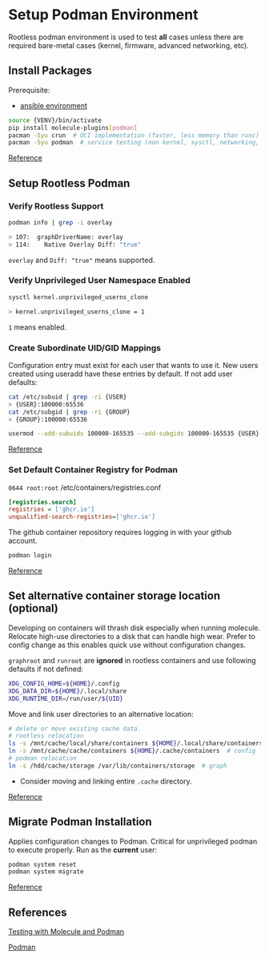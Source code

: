 # Setup Podman Environment
Rootless podman environment is used to test **all** cases unless there are
required bare-metal cases (kernel, firmware, advanced networking, etc).

## Install Packages
Prerequisite:
* [ansible environment](ansible.md)

``` bash
source {VENV}/bin/activate
pip install molecule-plugins[podman]
pacman -Syu crun  # OCI implementation (faster, less memory than runc)
pacman -Syu podman  # service testing (non kernel, sysctl, networking, etc)
```
[Reference](https://github.com/ansible-community/molecule-podman)

## Setup Rootless Podman

### Verify Rootless Support
``` bash
podman info | grep -i overlay

> 107:  graphDriverName: overlay
> 114:    Native Overlay Diff: "true"
```
`overlay` and `Diff: "true"` means supported.

### Verify Unprivileged User Namespace Enabled
``` bash
sysctl kernel.unprivileged_userns_clone

> kernel.unprivileged_userns_clone = 1
```
`1` means enabled.

### Create Subordinate UID/GID Mappings
Configuration entry must exist for each user that wants to use it. New users
created using useradd have these entries by default. If not add user defaults:

``` bash
cat /etc/subuid | grep -ri {USER}
> {USER}:100000:65536
cat /etc/subgid | grep -ri {GROUP}
> {GROUP}:100000:65536
```

``` bash
usermod --add-subuids 100000-165535 --add-subgids 100000-165535 {USER}
```

[Reference](https://github.com/systemd/systemd/issues/21952)

### Set Default Container Registry for Podman
`0644 root:root` /etc/containers/registries.conf
``` ini
[registries.search]
registries = ['ghcr.io']
unqualified-search-registries=['ghcr.io']
```

The github container repository requires logging in with your github account.
``` bash
podman login
```

[Reference](https://halukkarakaya.medium.com/how-to-configure-default-search-registries-in-podman-ea930289692)

## Set alternative container storage location (optional)
Developing on containers will thrash disk especially when running molecule.
Relocate high-use directories to a disk that can handle high wear. Prefer to
config change as this enables quick use without configuration changes.

`graphroot` and `runroot` are **ignored** in rootless containers and use
following defaults if not defined:
``` bash
XDG_CONFIG_HOME=${HOME}/.config
XDG_DATA_DIR=${HOME}/.local/share
XDG_RUNTIME_DIR=/run/user/${UID}
```

Move and link user directories to an alternative location:
``` bash
# delete or move existing cache data.
# rootless relocation
ls -s /mnt/cache/local/share/containers ${HOME}/.local/share/containers  # graph
ln -s /mnt/cache/cache/containers ${HOME}/.cache/containers  # config
# podman relocation
ln -s /hdd/cache/storage /var/lib/containers/storage  # graph
```
* Consider moving and linking entire `.cache` directory.

[Reference](https://github.com/containers/podman/blob/main/docs/tutorials/rootless_tutorial.md#user-configuration-files)

## Migrate Podman Installation
Applies configuration changes to Podman. Critical for unprivileged podman to
execute properly. Run as the **current** user:

``` bash
podman system reset
podman system migrate
```
[Reference](https://github.com/containers/podman/issues/12715)

## References

[Testing with Molecule and Podman](https://www.ansible.com/blog/developing-and-testing-ansible-roles-with-molecule-and-podman-part-1/)

[Podman](https://wiki.archlinux.org/title/Podman)
